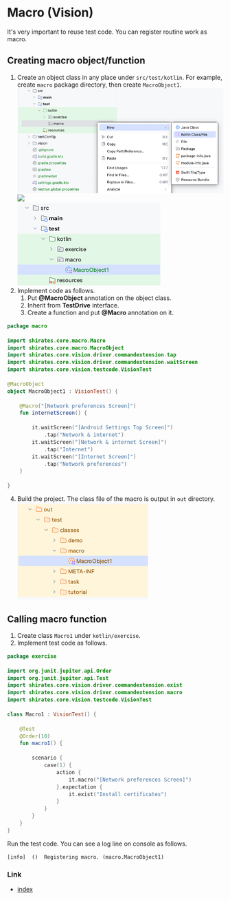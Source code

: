 # Macro (Vision)

It's very important to reuse test code. You can register routine work as macro.

## Creating macro object/function

1. Create an object class in any place under `src/test/kotlin`. For example, create `macro` package directory, then
   create `MacroObject1`.<br>![](_images/creating_macro_object.png)
   <br>![](../_images/creating_macro_object.png)<br>![](_images/macro_object.png)
2. Implement code as follows.
    1. Put **@MacroObject** annotation on the object class.
    2. Inherit from **TestDrive** interface.
    3. Create a function and put **@Macro** annotation on it.

```kotlin
package macro

import shirates.core.macro.Macro
import shirates.core.macro.MacroObject
import shirates.core.vision.driver.commandextension.tap
import shirates.core.vision.driver.commandextension.waitScreen
import shirates.core.vision.testcode.VisionTest

@MacroObject
object MacroObject1 : VisionTest() {

    @Macro("[Network preferences Screen]")
    fun internetScreen() {

        it.waitScreen("[Android Settings Top Screen]")
            .tap("Network & internet")
        it.waitScreen("[Network & internet Screen]")
            .tap("Internet")
        it.waitScreen("[Internet Screen]")
            .tap("Network preferences")
    }

}
```

4. Build the project. The class file of the macro is output in `out` directory.
   <br>![](_images/macro_object_class_file.png)

## Calling macro function

1. Create class `Macro1` under `kotlin/exercise`.
2. Implement test code as follows.

```kotlin
package exercise

import org.junit.jupiter.api.Order
import org.junit.jupiter.api.Test
import shirates.core.vision.driver.commandextension.exist
import shirates.core.vision.driver.commandextension.macro
import shirates.core.vision.testcode.VisionTest

class Macro1 : VisionTest() {

    @Test
    @Order(10)
    fun macro1() {

        scenario {
            case(1) {
                action {
                    it.macro("[Network preferences Screen]")
                }.expectation {
                    it.exist("Install certificates")
                }
            }
        }
    }
}
```

Run the test code. You can see a log line on console as follows.

```
[info]	()	Registering macro. (macro.MacroObject1)
```

### Link

- [index](../../../index.md)

